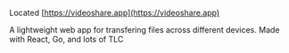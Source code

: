 Located [https://videoshare.app](https://videoshare.app)

A lightweight web app for transfering files across different devices. Made with React, Go, and lots of TLC